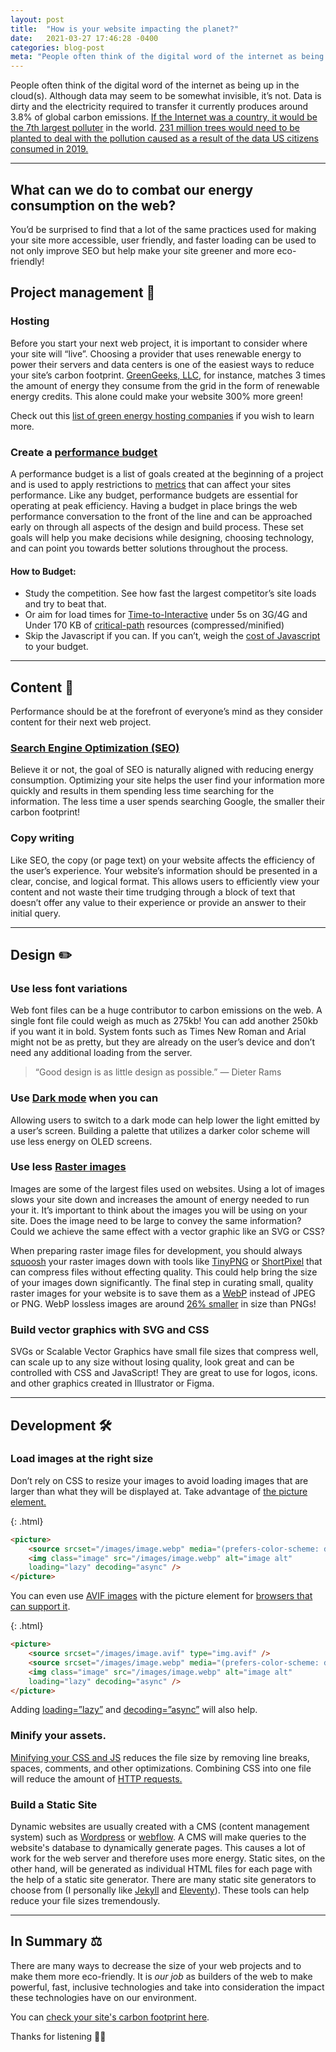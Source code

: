 ```yaml
---
layout: post
title:  "How is your website impacting the planet?"
date:   2021-03-27 17:46:28 -0400
categories: blog-post
meta: "People often think of the digital word of the internet as being up in the cloud(s). Although data may seem to be somewhat invisible, it’s not. Data is dirty and the electricity required to transfer it currently produces around 3.8% of global carbon emissions."
---
```




People often think of the digital word of the internet as being up in the cloud(s). Although data may seem to be somewhat invisible, it’s not. Data is dirty and the electricity required to transfer it currently produces around 3.8% of global carbon emissions. [If the Internet was a country, it would be the 7th largest polluter](https://www.nature.com/articles/d41586-018-06610-y) in the world. [231 million trees would need to be planted to deal with the pollution caused as a result of the data US citizens consumed in 2019.](https://gerrymcgovern.com/books/world-wide-waste/)

<hr>

## What can we do to combat our energy consumption on the web?

You’d be surprised to find that a lot of the same practices used for making your site more accessible, user friendly, and faster loading can be used to not only improve SEO but help make your site greener and more eco-friendly!

## Project management 💼

### Hosting

Before you start your next web project, it is important to consider where your site will “live”. Choosing a provider that uses renewable energy to power their servers and data centers is one of the easiest ways to reduce your site’s carbon footprint. [GreenGeeks, LLC](https://www.greengeeks.com/web-hosting), for instance, matches 3 times the amount of energy they consume from the grid in the form of renewable energy credits. This alone could make your website 300% more green!

Check out this [list of green energy hosting companies](https:/www.thegreenwebfoundation.org/directory) if you wish to learn more.  

### Create a [performance budget](https://developer.mozilla.org/en-US/docs/Web/Performance/Performance_budgets)

A performance budget is a list of goals created at the beginning of a project and is used to apply restrictions to [metrics](https://timkadlec.com/2014/11/performance-budget-metrics/) that can affect your sites performance. Like any budget, performance budgets are essential for operating at peak efficiency. Having a budget in place brings the web performance conversation to the front of the line and can be approached early on through all aspects of the design and build process. These set goals will help you make decisions while designing, choosing technology, and can point you towards better solutions throughout the process.

#### How to Budget:

- Study the competition. See how fast the largest competitor’s site loads and try to beat that.
- Or aim for load times for [Time-to-Interactive](https://calendar.perfplanet.com/2017/time-to-interactive-measuring-more-of-the-user-experience/) under 5s on 3G/4G and Under 170 KB of [critical-path](https://developers.google.com/web/fundamentals/performance/critical-rendering-path/) resources (compressed/minified)
- Skip the Javascript if you can. If you can’t, weigh the [cost of Javascript](https://v8.dev/blog/cost-of-javascript-2019) to your budget.

<hr>

## Content 📓

Performance should be at the forefront of everyone’s mind as they consider content for their next web project.

### [Search Engine Optimization (SEO)](https://moz.com/beginners-guide-to-seo)

Believe it or not, the goal of SEO is naturally aligned with reducing energy consumption. Optimizing your site helps the user find your information more quickly and results in them spending less time searching for the information. The less time a user spends searching Google, the smaller their carbon footprint!

### Copy writing

Like SEO, the copy (or page text) on your website affects the efficiency of the user’s experience. Your website’s information should be presented in a clear, concise, and logical format. This allows users to efficiently view your content and not waste their time trudging through a block of text that doesn’t offer any value to their experience or provide an answer to their initial query.

<hr>

## Design ✏️

### Use less font variations

Web font files can be a huge contributor to carbon emissions on the web. A single font file could weigh as much as 275kb! You can add another 250kb if you want it in bold. System fonts such as Times New Roman and Arial might not be as pretty, but they are already on the user’s device and don’t need any additional loading from the server.

> “Good design is as little design as possible.”
— Dieter Rams

### Use [Dark mode](https://css-tricks.com/a-complete-guide-to-dark-mode-on-the-web/) when you can

Allowing users to switch to a dark mode can help lower the light emitted by a user’s screen. Building a palette that utilizes a darker color scheme will use less energy on OLED screens.

### Use less [Raster images](https://www.printcnx.com/resources-and-support/addiational-resources/raster-images-vs-vector-graphics/#:~:text=Inherently%2C%20vector%2Dbased%20graphics%20are,limit%20for%20sizing%20vector%20images.)

Images are some of the largest files used on websites. Using a lot of images slows your site down and increases the amount of energy needed to run your it. It’s important to think about the images you will be using on your site. Does the image need to be large to convey the same information? Could we achieve the same effect with a vector graphic like an SVG or CSS?

When preparing raster image files for development, you should always [squoosh](https://squoosh.app/) your raster images down with tools like [TinyPNG](https://tinypng.com/) or [ShortPixel](https://shortpixel.com/) that can compress files without effecting quality. This could help bring the size of your images down significantly. The final step in curating small, quality raster images for your website is to save them as a [WebP](https://developers.google.com/speed/webp) instead of JPEG or PNG. WebP lossless images are around [26% smaller](https://developers.google.com/speed/webp/docs/webp_lossless_alpha_study#results) in size than PNGs!

### Build vector graphics with SVG and CSS

SVGs or Scalable Vector Graphics have small file sizes that compress well, can scale up to any size without losing quality, look great and can be controlled with CSS and JavaScript! They are great to use for logos, icons. and other graphics created in Illustrator or Figma.

<hr>

## Development 🛠️

### Load images at the right size

Don’t rely on CSS to resize your images to avoid loading images that are larger than what they will be displayed at. Take advantage of [the picture element.](https://developer.mozilla.org/en-US/docs/Web/HTML/Element/picture)

{: .html}
```html
<picture>
	<source srcset="/images/image.webp" media="(prefers-color-scheme: dark)"/>
	<img class="image" src="/images/image.webp" alt="image alt"
	loading="lazy" decoding="async" />
</picture>
```

You can even use [AVIF images](https://jakearchibald.com/2020/avif-has-landed/) with the picture element for [browsers that can support it](https://caniuse.com/avif).

{: .html}
```html
<picture>
	<source srcset="/images/image.avif" type="img.avif" />
	<source srcset="/images/image.webp" media="(prefers-color-scheme: dark)"/>
	<img class="image" src="/images/image.webp" alt="image alt"
	loading="lazy" decoding="async" />
</picture>
```

Adding [loading=”lazy”](https://developer.mozilla.org/en-US/docs/Web/Performance/Lazy_loading) and [decoding=”async”](https://developer.mozilla.org/en-US/docs/Web/API/HTMLImageElement/decoding) will also help.

### Minify your assets.

[Minifying your CSS and JS](https://www.minifier.org/) reduces the file size by removing line breaks, spaces, comments, and other optimizations. Combining CSS into one file will reduce the amount of [HTTP requests.](https://developer.mozilla.org/en-US/docs/Web/HTTP/Methods)

### **Build a Static Site**

Dynamic websites are usually created with a CMS (content management system) such as [Wordpress](https://wordpress.org/) or [webflow](https://webflow.com/). A CMS will make queries to the website's database to dynamically generate pages. This causes a lot of work for the web server and therefore uses more energy. Static sites, on the other hand, will be generated as individual HTML files for each page with the help of a static site generator. There are many static site generators to choose from (I personally like [Jekyll](https://jekyllrb.com/) and [Eleventy](https://www.11ty.dev/)). These tools can help reduce your file sizes tremendously.

<hr>

## In Summary ⚖️

There are many ways to decrease the size of your web projects and to make them more eco-friendly. It is *our job* as builders of the web to make powerful, fast, inclusive technologies and take into consideration the impact these technologies have on our environment.

You can [check your site's carbon footprint here](https://www.websitecarbon.com/).

Thanks for listening 👋🏻
